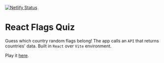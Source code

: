 [![Netlify Status](https://api.netlify.com/api/v1/badges/a3e896f4-d812-44b0-a824-19bd7276b20b/deploy-status)](https://app.netlify.com/sites/reactjs-flags-quiz/deploys)
# React Flags Quiz

Guess which country random flags belong! The app calls an `API` that returns countries' data. Built in `React` over `Vite` environment.

Play it [here](https://reactjs-flags-quiz.netlify.app/).
